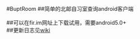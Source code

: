 #BuptRoom
##简单的北邮自习室查询android客户端
<br><br>
##可以在fir.im网址上下载试用，需要android5.0+
<br>
##更新日志见[wiki](https://github.com/thinkwee/BuptRoom/wiki/INTRODUCTION)
